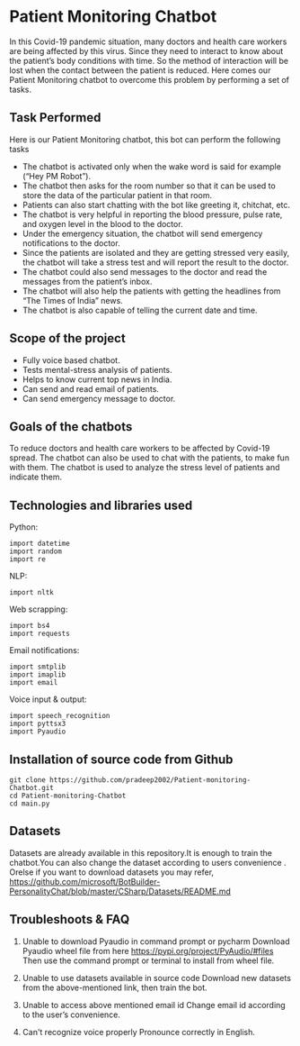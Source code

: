 # Patient Monitoring Chatbot

In this Covid-19 pandemic situation, many doctors and health care workers are being affected by this virus. Since they need to interact to know about the patient’s body conditions with time. So the method of interaction will be lost when the contact between the patient is reduced. Here comes our Patient Monitoring chatbot to overcome this problem by performing a set of tasks.

## Task Performed
Here is our Patient Monitoring chatbot, this bot can perform the following tasks

* The chatbot is activated only when the wake word is said for example (“Hey PM Robot”).
* The chatbot then asks for the room number so that it can be used to store the data of the particular patient in that room.
* Patients can also start chatting with the bot like greeting it, chitchat, etc.
* The chatbot is very helpful in reporting the blood pressure, pulse rate, and oxygen level in the blood to the doctor.
* Under the emergency situation, the chatbot will send emergency notifications to the doctor.
* Since the patients are isolated and they are getting stressed very easily,  the chatbot will take a stress test and will report the result to the doctor.
* The chatbot could also send messages to the doctor and read the messages from the patient’s inbox.
* The chatbot will also help the patients with getting the headlines from “The Times of India”  news.
* The chatbot is also capable of telling the current date and time.


## Scope of the project
* Fully voice based chatbot.
* Tests mental-stress analysis of patients.
* Helps to know current top news in India.
* Can send and read email of patients.
* Can send emergency message to doctor.


## Goals of the chatbots
To reduce doctors and health care workers to be affected by Covid-19 spread. The chatbot can also be used to chat with the patients, to make fun with them. The chatbot is used to analyze the stress level of patients and indicate them.


## Technologies and libraries used
Python:
```
import datetime
import random
import re
  ```
  
NLP:
 ```
import nltk
 ```
Web scrapping:
 ```
import bs4
import requests
  ```
 
Email notifications:
 ```
import smtplib
import imaplib
import email
 ```
 
Voice input & output:
 ```
import speech_recognition 
import pyttsx3
import Pyaudio
 ```
 

## Installation of source code from Github

```
git clone https://github.com/pradeep2002/Patient-monitoring-Chatbot.git
cd Patient-monitoring-Chatbot
cd main.py
```

## Datasets
Datasets are already available in this repository.It is enough to train the chatbot.You can also change the dataset according to users convenience .
Orelse if you want to download datasets you may refer,
https://github.com/microsoft/BotBuilder-PersonalityChat/blob/master/CSharp/Datasets/README.md



## Troubleshoots & FAQ
1. Unable to download Pyaudio in command prompt or pycharm
   Download Pyaudio wheel file from here 
   https://pypi.org/project/PyAudio/#files
   Then use the command prompt or terminal to install from wheel file.
   
2. Unable to use datasets available in source code
   Download new datasets from the above-mentioned link, then train the bot.
   
3. Unable to access above mentioned email id
   Change email id according to the user’s  convenience.
   
4. Can't recognize voice properly
   Pronounce correctly in English.
   
